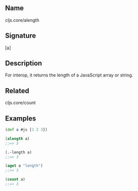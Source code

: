 ## Name
cljs.core/alength

## Signature
[a]

## Description

For interop, it returns the length of a JavaScript array or string.

## Related
cljs.core/count

## Examples

```clj
(def a #js [1 2 3])

(alength a)
;;=> 3

(.-length a)
;;=> 3

(aget a "length")
;;=> 3

(count a)
;;=> 3
```
